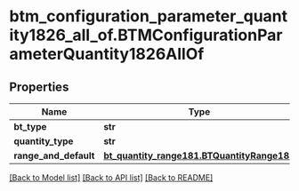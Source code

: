# btm_configuration_parameter_quantity1826_all_of.BTMConfigurationParameterQuantity1826AllOf

## Properties
Name | Type | Description | Notes
------------ | ------------- | ------------- | -------------
**bt_type** | **str** |  | [optional] 
**quantity_type** | **str** |  | [optional] 
**range_and_default** | [**bt_quantity_range181.BTQuantityRange181**](BTQuantityRange181.md) |  | [optional] 

[[Back to Model list]](../README.md#documentation-for-models) [[Back to API list]](../README.md#documentation-for-api-endpoints) [[Back to README]](../README.md)


